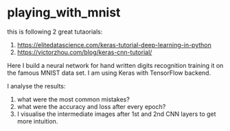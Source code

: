 # playing_with_mnist

this is following 2 great tutaorials:
1) https://elitedatascience.com/keras-tutorial-deep-learning-in-python
2) https://victorzhou.com/blog/keras-cnn-tutorial/

Here I build a neural network for hand written digits recognition training it on the famous MNIST data set. 
I am using Keras with TensorFlow backend. 

I analyse the results:
1) what were the most common mistakes?
2) what were the accuracy and loss after every epoch?
3) I visualise the intermediate images after 1st and 2nd CNN layers to get more intuition. 
